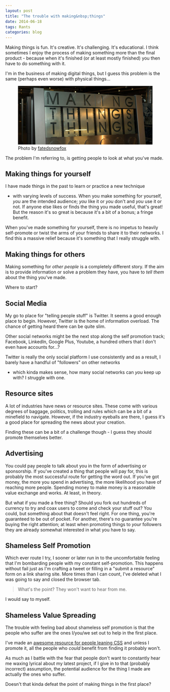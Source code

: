 ```yaml
---
layout: post
title: "The trouble with making&nbsp;things"
date: 2014-06-18
tags: Rants
categories: blog
---
```


Making things is fun. It's creative. It's challenging. It's educational.
I think sometimes I enjoy the process of making something more than the
final product - because when it's finished (or at least mostly finished)
you then have to do something with it. 

I'm in the business of making digital things, but I guess this problem
is the same (perhaps even worse) with physical things...

<figure>
<img src="/images/making-things.jpg" alt="Making things things">
<figcaption>Photo by <a href="https://www.flickr.com/photos/fatedsnowfox/6621686381">fatedsnowfox</a></figcaption>
</figure>

The problem I'm referring to, is getting people to look at what you've made.

## Making things for yourself

I have made things in the past to learn or practice a new technique
- with varying levels of success. When you make something for yourself,
*you* are the intended audience; *you* like it or *you* don't and *you*
use it or not. If anyone else likes or finds the thing you made
useful, that's great! But the reason it's so great is because it's a bit
of a bonus; a fringe benefit.

When you've made something for yourself, there is no impetus to heavily
self-promote or twist the arms of your friends to share it to their
networks. I find this a massive relief because it's something that
I really struggle with.

## Making things for others

Making something for *other people* is a completely different story. If
the aim is to provide information or solve a problem they have, you
have to *tell them* about the thing you've made. 

Where to start?

## Social Media

My go to place for "telling people stuff" is Twitter. It seems a good
enough place to begin. However, Twitter is the home of information
overload. The chance of getting heard there can be quite slim.

Other social networks might be the next stop along the self promotion
track; Facebook, LinkedIn, Google Plus, Youtube, a hundred others that
I don't even have accounts for...? 

Twitter is really the only social platform I use consistently and as
a result, I barely have a handful of "followers" on other networks
- which kinda makes sense, how many social networks can *you* keep up with?
I struggle with one.

## Resource sites

A lot of industries have news or resource sites. These come with various
degrees of baggage, politics, trolling and rules which can be a bit of
a minefield to navigate. However, if the industry eyeballs are there,
I guess it's a good place for spreading the news about your creation.

Finding these can be a bit of a challenge though - I guess they should
promote themselves better.

## Advertising

You could pay people to talk about you in the form of advertising or
sponsorship. If you've created a thing that people will pay for, this is
probably the most successful route for getting the word out. If you've
got money, the more you spend in advertising, the more likelihood you
have of reaching more people. Spending money to make money is
a reasonable value exchange and works. At least, in theory.

But what if you made a free thing? Should you fork out hundreds of
currency to try and coax users to come and check your stuff out? You
could, but something about that doesn't feel right. For one thing, you're
guaranteed to be out of pocket. For another, there's no guarantee you're
buying the right attention; at least when promoting things to *your*
followers they are already somewhat interested in what you have to say.

## Shameless Self Promotion

Which ever route I try, I sooner or later run in to the uncomfortable
feeling that I'm bombarding people with my constant self-promotion. This
happens without fail just as I'm crafting a tweet or filling in
a "submit a resource" form on a link sharing site. More times than I can
count, I've deleted what I was going to say and closed the browser tab. 

> What's the point? They won't want to hear from me.

I would say to myself.

## Shameless Value Spreading

The trouble with feeling bad about shameless self promotion is that the
people who suffer are the ones I/you/we set out to help in the first place. 

I've made an [awesome resource for people leaning
CSS](http://www.atozcss.com) and unless
I promote it, all the people who *could* benefit from finding it
probably won't.

As much as I battle with the fear that people don't want
to constantly hear me waxing lyrical about my latest project, if I give
in to that (probably incorrect) assumption, the potential audience for the
thing I made are actually the ones who suffer. 

Doesn't that kinda defeat the point of making things in the first place?
